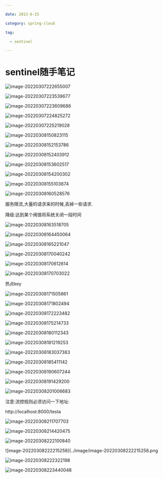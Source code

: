 ```yaml
---

date: 2013-6-25

category: spring-cloud

tag:

  - sentinel

---
```


# sentinel随手笔记



![image-20220307222655007](../image/image-20220307222655007.png)

![image-20220307223539677](../image/image-20220307223539677.png)

![image-20220307223609686](../image/image-20220307223609686.png)

![image-20220307224825272](../image/image-20220307224825272.png)

![image-20220307225219028](../image/image-20220307225219028.png)

![image-20220308150823115](../image/image-20220308150823115.png)

![image-20220308152153786](../image/image-20220308152153786.png)

![image-20220308152403912](../image/image-20220308152403912.png)

![image-20220308153602517](../image/image-20220308153602517.png) 

![image-20220308154200302](../image/image-20220308154200302.png)

![image-20220308155103674](../image/image-20220308155103674.png)

![image-20220308160528576](../image/image-20220308160528576.png)

服务限流,大量的请求来的时候,丢掉一些请求.



降级:达到某个阀值将系统关闭一段时间





![image-20220308163518705](../image/image-20220308163518705.png)

![image-20220308164450064](../image/image-20220308164450064.png)

![image-20220308165221047](../image/image-20220308165221047.png)

![image-20220308170040242](../image/image-20220308170040242.png)

![image-20220308170612614](../image/image-20220308170612614.png)

![image-20220308170703022](../image/image-20220308170703022.png)

热点key

![image-20220308171505661](../image/image-20220308171505661.png)

![image-20220308171802494](../image/image-20220308171802494.png)

![image-20220308172223482](../image/image-20220308172223482.png)

![image-20220308175214733](../image/image-20220308175214733.png)

![image-20220308180112343](../image/image-20220308180112343.png)

![image-20220308181219253](../image/image-20220308181219253.png)

![image-20220308183037383](../imageimage-20220308183037383.png)

![image-20220308185411142](../image/image-20220308185411142.png)

![image-20220308190607244](../image/image-20220308190607244.png)

![image-20220308191429200](../image/image-20220308191429200.png)

![image-20220308201006683](../image/image-20220308201006683.png)

注意:流控规则必须访问一下地址:

http://localhost:8000/testa

![image-20220308211707703](../image/image-20220308211707703.png)

![image-20220308214420475](../image/image-20220308214420475.png)

![image-20220308222100840](../image/image-20220308222100840.png)

![image-20220308222215258](../image/image-20220308222215258.png

![image-20220308222322198](../image/image-20220308222322198.png)

![image-20220308223440048](../image/image-20220308223440048.png)